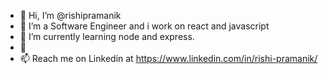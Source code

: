 - 👋 Hi, I’m @rishipramanik
- 👀 I’m a Software Engineer and i work on react and javascript
- 🌱 I’m currently learning node and express.
- 💞
- 📫 Reach me on Linkedin at https://www.linkedin.com/in/rishi-pramanik/

<!---
rishipramanik/rishipramanik is a ✨ special ✨ repository because its `README.md` (this file) appears on your GitHub profile.
You can click the Preview link to take a look at your changes.
--->
